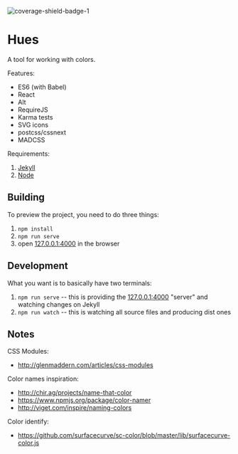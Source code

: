 ![coverage-shield-badge-1](https://img.shields.io/badge/coverage-88.79%25-yellow.svg)

# Hues

A tool for working with colors.

Features:

- ES6 (with Babel)
- React
- Alt
- RequireJS
- Karma tests
- SVG icons
- postcss/cssnext
- MADCSS

Requirements:

1. [Jekyll](http://jekyllrb.com/)
2. [Node](https://nodejs.org)

## Building

To preview the project, you need to do three things:

1. `npm install`
2. `npm run serve`
3. open [127.0.0.1:4000](http://127.0.0.1:4000/) in the browser

## Development

What you want is to basically have two terminals:

1. `npm run serve` -- this is providing the [127.0.0.1:4000](http://127.0.0.1:4000/) "server" and watching changes on Jekyll
2. `npm run watch` -- this is watching all source files and producing dist ones

## Notes

CSS Modules:
- http://glenmaddern.com/articles/css-modules

Color names inspiration:
- http://chir.ag/projects/name-that-color
- https://www.npmjs.org/package/color-namer
- http://viget.com/inspire/naming-colors

Color identify:
- https://github.com/surfacecurve/sc-color/blob/master/lib/surfacecurve-color.js

